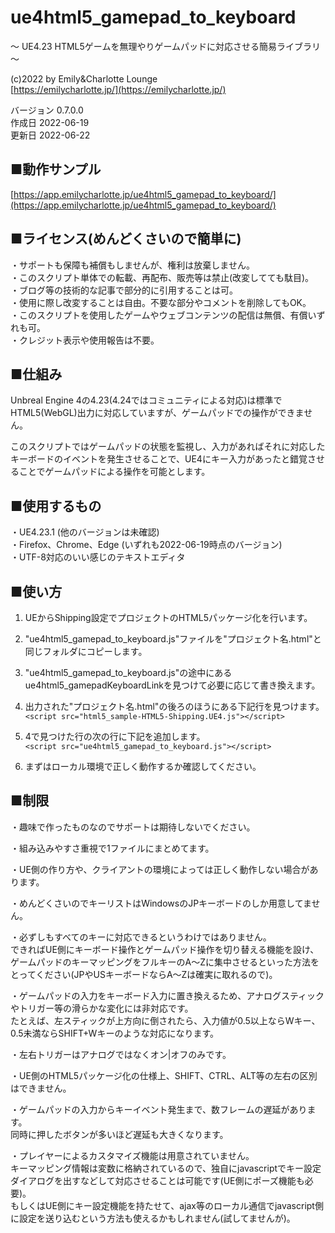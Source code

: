 # ue4html5_gamepad_to_keyboard
～ UE4.23 HTML5ゲームを無理やりゲームパッドに対応させる簡易ライブラリ ～

(c)2022 by Emily&Charlotte Lounge   
[https://emilycharlotte.jp/](https://emilycharlotte.jp/)
   
バージョン 0.7.0.0   
作成日 2022-06-19   
更新日 2022-06-22   

## ■動作サンプル
   
[https://app.emilycharlotte.jp/ue4html5_gamepad_to_keyboard/](https://app.emilycharlotte.jp/ue4html5_gamepad_to_keyboard/)

## ■ライセンス(めんどくさいので簡単に)

・サポートも保障も補償もしませんが、権利は放棄しません。   
・このスクリプト単体での転載、再配布、販売等は禁止(改変してても駄目)。   
・ブログ等の技術的な記事で部分的に引用することは可。   
・使用に際し改変することは自由。不要な部分やコメントを削除してもOK。   
・このスクリプトを使用したゲームやウェブコンテンツの配信は無償、有償いずれも可。   
・クレジット表示や使用報告は不要。   

## ■仕組み

Unbreal Engine 4の4.23(4.24ではコミュニティによる対応)は標準でHTML5(WebGL)出力に対応していますが、ゲームパッドでの操作ができません。

このスクリプトではゲームパッドの状態を監視し、入力があればそれに対応したキーボードのイベントを発生させることで、UE4にキー入力があったと錯覚させることでゲームパッドによる操作を可能とします。

## ■使用するもの

・UE4.23.1 (他のバージョンは未確認)   
・Firefox、Chrome、Edge (いずれも2022-06-19時点のバージョン)   
・UTF-8対応のいい感じのテキストエディタ   

## ■使い方

1.  UEからShipping設定でプロジェクトのHTML5パッケージ化を行います。

2.  "ue4html5_gamepad_to_keyboard.js"ファイルを"プロジェクト名.html"と同じフォルダにコピーします。

3.  "ue4html5_gamepad_to_keyboard.js"の途中にあるue4html5_gamepadKeyboardLinkを見つけて必要に応じて書き換えます。

4.  出力された"プロジェクト名.html"の後ろのほうにある下記行を見つけます。   
    `<script src="html5_sample-HTML5-Shipping.UE4.js"></script>`

5.  4で見つけた行の次の行に下記を追加します。   
    `<script src="ue4html5_gamepad_to_keyboard.js"></script>`

6.  まずはローカル環境で正しく動作するか確認してください。

## ■制限

・趣味で作ったものなのでサポートは期待しないでください。

・組み込みやすさ重視で1ファイルにまとめてます。

・UE側の作り方や、クライアントの環境によっては正しく動作しない場合があります。

・めんどくさいのでキーリストはWindowsのJPキーボードのしか用意してません。

・必ずしもすべてのキーに対応できるというわけではありません。   
  できればUE側にキーボード操作とゲームパッド操作を切り替える機能を設け、ゲームパッドのキーマッピングをフルキーのA～Zに集中させるといった方法をとってください(JPやUSキーボードならA～Zは確実に取れるので)。

・ゲームパッドの入力をキーボード入力に置き換えるため、アナログスティックやトリガー等の滑らかな変化には非対応です。   
  たとえば、左スティックが上方向に倒されたら、入力値が0.5以上ならWキー、0.5未満ならSHIFT+Wキーのような対応になります。

・左右トリガーはアナログではなくオン|オフのみです。

・UE側のHTML5パッケージ化の仕様上、SHIFT、CTRL、ALT等の左右の区別はできません。

・ゲームパッドの入力からキーイベント発生まで、数フレームの遅延があります。   
  同時に押したボタンが多いほど遅延も大きくなります。

・プレイヤーによるカスタマイズ機能は用意されていません。   
  キーマッピング情報は変数に格納されているので、独自にjavascriptでキー設定ダイアログを出すなどして対応させることは可能です(UE側にポーズ機能も必要)。   
  もしくはUE側にキー設定機能を持たせて、ajax等のローカル通信でjavascript側に設定を送り込むという方法も使えるかもしれません(試してませんが)。
